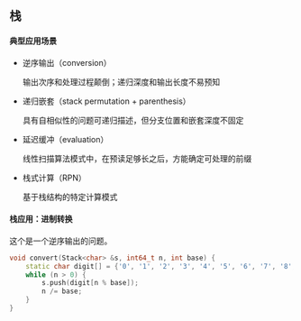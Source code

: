 ## 栈

#### 典型应用场景

- 逆序输出（conversion）

  输出次序和处理过程颠倒；递归深度和输出长度不易预知

- 递归嵌套（stack permutation + parenthesis）

  具有自相似性的问题可递归描述，但分支位置和嵌套深度不固定
  
- 延迟缓冲（evaluation）

  线性扫描算法模式中，在预读足够长之后，方能确定可处理的前缀

- 栈式计算（RPN）

  基于栈结构的特定计算模式



#### 栈应用：进制转换

这个是一个逆序输出的问题。

```c++
void convert(Stack<char> &s, int64_t n, int base) {
    static char digit[] = {'0', '1', '2', '3', '4', '5', '6', '7', '8', '9', 'A', 'B', 'C', 'D', 'E', 'F'};
    while (n > 0) {
        s.push(digit[n % base]);
        n /= base;
    }
}
```



